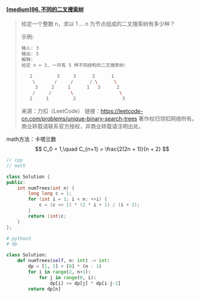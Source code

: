 #### [[medium]96. 不同的二叉搜索树](https://leetcode-cn.com/problems/unique-binary-search-trees/)

> 给定一个整数 n，求以 1 ... n 为节点组成的二叉搜索树有多少种？
>
> 示例:
>
> ```bash
> 输入: 3
> 输出: 5
> 解释:
> 给定 n = 3, 一共有 5 种不同结构的二叉搜索树:
> 
>    1         3     3      2      1
>     \       /     /      / \      \
>      3     2     1      1   3      2
>     /     /       \                 \
>    2     1         2                 3
> 
> ```
>
> 来源：力扣（LeetCode）
> 链接：https://leetcode-cn.com/problems/unique-binary-search-trees
> 著作权归领扣网络所有。商业转载请联系官方授权，非商业转载请注明出处。



math方法：卡塔兰数
$$
C_0 = 1,\quad C_{n+1} = \frac{2(2n + 1)}{n + 2}
$$


```cpp
// cpp
// math

class Solution {
public:
    int numTrees(int n) {
        long long c = 1;
        for (int i = 1; i < n; ++i) {
            c = (c << 1) * (2 * i + 1) / (i + 2);
        }
        return (int)c;
    }
};
```







```python
# python3
# dp

class Solution:
    def numTrees(self, n: int) -> int:
        dp = [1, 1] + [0] * (n - 1)
        for i in range(2, n+1):
            for j in range(0, i):
                dp[i] += dp[j] * dp[i-j-1]
        return dp[n]
```

